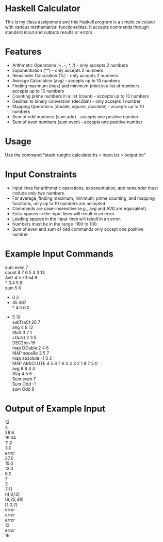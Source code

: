 # Haskell Calculator
This is my class assignment and this Haskell program is a simple calculator with various mathematical functionalities. It accepts commands through standard input and outputs results or errors.

# Features
* Arithmetic Operations (+, -, *, /) - only accepts 2 numbers
* Exponentiation (**) - only accepts 2 numbers
* Remainder Calculation (%) - only accepts 2 numbers
* Average Calculation (avg) - accepts up to 10 numbers
* Finding maximum (max) and minimum (min) in a list of numbers - accepts up to 10 numbers
* Counting prime numbers in a list (count) - accepts up to 10 numbers
* Decimal to binary conversion (dec2bin) - only accepts 1 number
* Mapping Operations (double, square, absolute) - accepts up to 10 numbers
* Sum of odd numbers (sum odd) - accepts one positive number
* Sum of even numbers (sum even) - accepts one positive number

# Usage
Use the command "stack runghc calculator.hs < input.txt > output.txt"

# Input Constraints
* Input lines for arithmetic operations, exponentiation, and remainder must include only two numbers.
* For average, finding maximum, minimum, prime counting, and mapping functions, only up to 10 numbers are accepted.
* Commands are case-insensitive (e.g., avg and AVG are equivalent).
* Extra spaces in the input lines will result in an error.
* Leading spaces in the input lines will result in an error.
* Numbers must be in the range -100 to 100.
* Sum of even and sum of odd commands only accept one positive number.

# Example Input Commands

sum even 7 <br>
count 8 7 6 5 4 3 13 <br>
AvG 4 5 73 54 8<br>
\* 3.4 5.6<br>
sum 5 6<br>
- 6 3<br>
- 45 567<br>
\* 4.5 6.0<br>
+ 5 10<br>
subTraCt 20 7<br>
aVg 4 8 12<br>
MaX 3 7 1<br>
cOuNt 2 3 5<br>
DEC2bin 15<br>
map DOuble 2 4 6<br>
MAP squaRe 3 5 7<br>
map absolute -1 0 2<br>
MAP ABSOLUTE 4 5 8 7 6 5 4 3 2 1 8 7 5 0<br>
avg 9  8 4 4<br>
 AVg 4 5 6<br>
Sum even 7<br>
Sum Odd -1<br>
sum Odd 8<br>

# Output of Example Input
12<br>
4<br>
28.8<br>
19.04<br>
11.0<br>
3.0<br>
error<br>
27.0<br>
15.0<br>
13.0<br>
8.0<br>
7<br>
3<br>
1111<br>
[4,8,12]<br>
[9,25,49]<br>
[1,0,2]<br>
error<br>
error<br>
error<br>
12<br>
error<br>
16<br>



